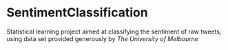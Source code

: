 # SentimentClassification
Statistical learning project aimed at classifying the sentiment of raw tweets, using data set provided generously by *The University of Melbourne*
